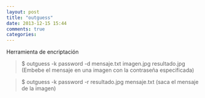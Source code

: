 ```yaml
---
layout: post
title: "outguess"
date: 2013-12-15 15:44
comments: true
categories: 
---
```

Herramienta de encriptación

>$ outguess -k password -d mensaje.txt imagen.jpg resultado.jpg (Embebe el mensaje en una imagen con la contraseña especificada)

>$ outguess -k password -r resultado.jpg mensaje.txt  (saca el mensaje de la imagen)

